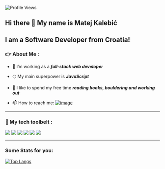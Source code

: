 ![Profile Views](https://visitor-badge.glitch.me/badge?page_id=MKale112)

## Hi there 👋 My name is Matej Kalebić

## I am a Software Developer from Croatia!

### :point_right: About Me :
- 🔭  I’m working as a **_full-stack web developer_**

- :full_moon:  My main superpower is **_JavaScript_**

- 🌱  I like to spend my free time **_reading books, bouldering and working out_**

- 📫  How to reach me: 
[![image](https://img.shields.io/badge/LinkedIn-0077B5?style=for-the-badge&logo=linkedin&logoColor=white)](https://www.linkedin.com/in/matej-kalebi%C4%87-7532b8201/)


***


### :space_invader: My tech toolbelt :
<img src="https://img.shields.io/badge/React-20232A?style=for-the-badge&logo=react&logoColor=61DAFB" /> <img src="https://img.shields.io/badge/Redux-593D88?style=for-the-badge&logo=redux&logoColor=white" /> <img src="https://img.shields.io/badge/Chakra--UI-319795?style=for-the-badge&logo=chakra-ui&logoColor=white" /> <img src="https://img.shields.io/badge/Node.js-339933?style=for-the-badge&logo=nodedotjs&logoColor=white" /> <img src="https://img.shields.io/badge/Express.js-000000?style=for-the-badge&logo=express&logoColor=white" /> <img src="https://img.shields.io/badge/PostgreSQL-316192?style=for-the-badge&logo=postgresql&logoColor=white" /> 


***

### Some Stats for you:
[![Top Langs](https://github-readme-stats.vercel.app/api/top-langs/?username=MKale112&layout=compact)](https://github.com/MKale112/github-readme-stats)

<!--
**MKale112/MKale112** is a ✨ _special_ ✨ repository because its `README.md` (this file) appears on your GitHub profile.
